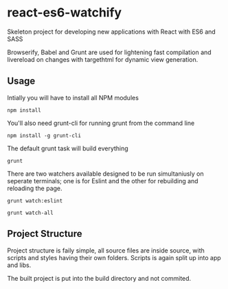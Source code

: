 # react-es6-watchify

Skeleton project for developing new applications with React with ES6 and SASS

Browserify, Babel and Grunt are used for lightening fast compilation and livereload on changes with targethtml for dynamic view generation.


## Usage

Intially you will have to install all NPM modules

    npm install
    
You'll also need grunt-cli for running grunt from the command line

    npm install -g grunt-cli

The default grunt task will build everything

    grunt
    
There are two watchers available designed to be run simultaniusly on seperate terminals; one is for Eslint and the other for rebuilding and reloading the page.

    grunt watch:eslint

    grunt watch-all

## Project Structure

Project structure is faily simple, all source files are inside source, with scripts and styles having their own folders. Scripts is again split up into app and libs.

The built project is put into the build directory and not commited.
